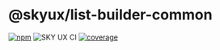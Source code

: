 # @skyux/list-builder-common

[![npm](https://img.shields.io/npm/v/@skyux/list-builder-common.svg)](https://www.npmjs.com/package/@skyux/list-builder-common)
![SKY UX CI](https://github.com/blackbaud/skyux-list-builder-common/workflows/SKY%20UX%20CI/badge.svg)
[![coverage](https://codecov.io/gh/blackbaud/skyux-list-builder-common/branch/master/graphs/badge.svg?branch=master)](https://codecov.io/gh/blackbaud/skyux-list-builder-common/branch/master)

